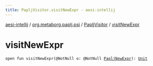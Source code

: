 ```yaml
---
title: PapljVisitor.visitNewExpr - aesi-intellij
---
```


[aesi-intellij](../../index.html) / [org.metaborg.paplj.psi](../index.html) / [PapljVisitor](index.html) / [visitNewExpr](.)

# visitNewExpr

`open fun visitNewExpr(@NotNull o: @NotNull `[`PapljNewExpr`](../-paplj-new-expr/index.html)`): `[`Unit`](https://kotlinlang.org/api/latest/jvm/stdlib/kotlin/-unit/index.html)